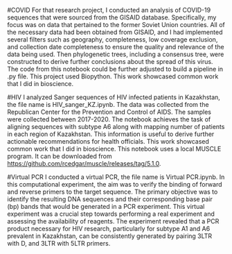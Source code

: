 #COVID
For that research project, I conducted an analysis of COVID-19 sequences that were sourced from the GISAID database. Specifically, my focus was on data that pertained to the former Soviet Union countries. All of the necessary data had been obtained from GISAID, and I had implemented several filters such as geography, completeness, low coverage exclusion, and collection date completeness to ensure the quality and relevance of the data being used. Then phylogenetic trees, including a consensus tree, were constructed to derive further conclusions about the spread of this virus. The code from this notebook could be further adjusted to build a pipeline in .py file. This project used Biopython. This work showcased common work that I did in bioscience.

#HIV
I analyzed Sanger sequences of HIV infected patients in Kazakhstan, the file name is HIV_sanger_KZ.ipynb. The data was collected from the Republican Center for the Prevention and Control of AIDS. The samples were collected between 2017-2020. The notebook achieves the task of aligning sequences with subtype A6 along with mapping number of patients in each region of Kazakhstan. This information is useful to derive further actionable recommendations for health officials. This work showcased common work that I did in bioscience. This notebook uses a local MUSCLE program. It can be downloaded from https://github.com/rcedgar/muscle/releases/tag/5.1.0.


#Virtual PCR
I conducted a virtual PCR, the file name is Virtual PCR.ipynb. In this computational experiment, the aim was to verify the binding of forward and reverse primers to the target sequence. The primary objective was to identify the resulting DNA sequences and their corresponding base pair (bp) bands that would be generated in a PCR experiment. This virtual experiment was a crucial step towards performing a real experiment and assessing the availability of reagents. The experiment revealed that a PCR product necessary for HIV research, particularly for subtype A1 and A6 prevalent in Kazakhstan, can be consistently generated by pairing 3LTR with D, and 3LTR with 5LTR primers.
